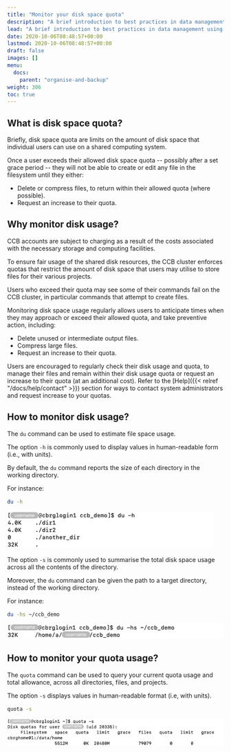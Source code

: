 ```yaml
---
title: "Monitor your disk space quota"
description: "A brief introduction to best practices in data management using disk space quotas."
lead: "A brief introduction to best practices in data management using disk space quotas."
date: 2020-10-06T08:48:57+00:00
lastmod: 2020-10-06T08:48:57+00:00
draft: false
images: []
menu:
  docs:
    parent: "organise-and-backup"
weight: 306
toc: true
---
```


## What is disk space quota?

Briefly, disk space quota are limits on the amount of disk space that individual users
can use on a shared computing system.

Once a user exceeds their allowed disk space quota -- possibly after a set grace period --
they will not be able to create or edit any file in the filesystem until they either:

- Delete or compress files, to return within their allowed quota (where possible).
- Request an increase to their quota.

## Why monitor disk usage?

CCB accounts are subject to charging as a result of the costs associated with the
necessary storage and computing facilities.

To ensure fair usage of the shared disk resources, the CCB cluster enforces quotas
that restrict the amount of disk space that users may utilise to store files for
their various projects.

Users who exceed their quota may see some of their commands fail on the CCB cluster,
in particular commands that attempt to create files.

Monitoring disk space usage regularly allows users to anticipate times when they
may approach or exceed their allowed quota, and take preventive action, including:

- Delete unused or intermediate output files.
- Compress large files.
- Request an increase to their quota.

Users are encouraged to regularly check their disk usage and quota, to manage their
files and remain within their disk usage quota or request an increase to their quota
(at an additional cost).
Refer to the [Help]({{< relref "/docs/help/contact" >}}) section for ways to
contact system administrators and request increase to your quotas.

## How to monitor disk usage?

The `du` command can be used to estimate file space usage.

The option `-h` is commonly used to display values in human-readable form
(i.e., with units).

By default, the `du` command reports the size of each directory in the working
directory.

For instance:

```bash
du -h
```

![Example output for the 'du -h' command.](du-h.png)

The option `-s` is commonly used to summarise the total disk space usage across
all the contents of the directory.

Moreover, the `du` command can be given the path to a target directory,
instead of the working directory.

For instance:

```bash
du -hs ~/ccb_demo
```

![Example output for the 'du -hs' command.](du-hs.png)

## How to monitor your quota usage?

The `quota` command can be used to query your current quota usage and total allowance,
across all directories, files, and projects.

The option `-s` displays values in human-readable format (i.e, with units).

```bash
quota -s
```

![Monitor disk quota usage using the 'quota -s' command.](quota-s.png)

<!-- Link definitions -->
